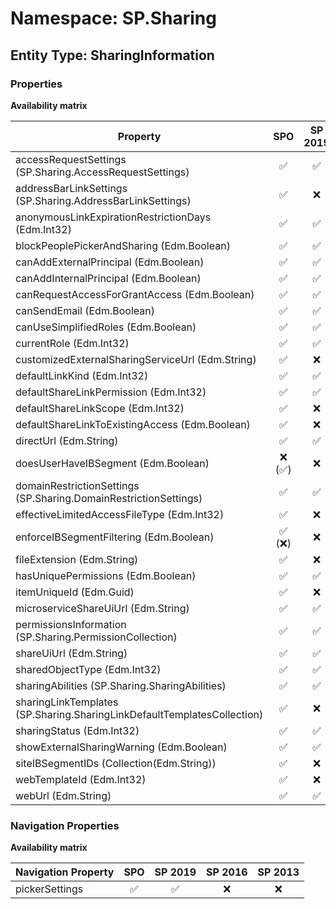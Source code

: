 # Namespace: SP.Sharing

## Entity Type: SharingInformation

### Properties

**Availability matrix**

Property | SPO | SP 2019 | SP 2016 | SP 2013
----------|:---:|:-------:|:-------:|:-------:
accessRequestSettings (SP.Sharing.AccessRequestSettings) | ✅ | ✅ | ❌ | ❌
addressBarLinkSettings (SP.Sharing.AddressBarLinkSettings) | ✅ | ❌ | ❌ | ❌
anonymousLinkExpirationRestrictionDays (Edm.Int32) | ✅ | ✅ | ❌ | ❌
blockPeoplePickerAndSharing (Edm.Boolean) | ✅ | ✅ | ❌ | ❌
canAddExternalPrincipal (Edm.Boolean) | ✅ | ✅ | ❌ | ❌
canAddInternalPrincipal (Edm.Boolean) | ✅ | ✅ | ❌ | ❌
canRequestAccessForGrantAccess (Edm.Boolean) | ✅ | ✅ | ❌ | ❌
canSendEmail (Edm.Boolean) | ✅ | ✅ | ❌ | ❌
canUseSimplifiedRoles (Edm.Boolean) | ✅ | ✅ | ❌ | ❌
currentRole (Edm.Int32) | ✅ | ✅ | ❌ | ❌
customizedExternalSharingServiceUrl (Edm.String) | ✅ | ❌ | ❌ | ❌
defaultLinkKind (Edm.Int32) | ✅ | ✅ | ❌ | ❌
defaultShareLinkPermission (Edm.Int32) | ✅ | ✅ | ❌ | ❌
defaultShareLinkScope (Edm.Int32) | ✅ | ❌ | ❌ | ❌
defaultShareLinkToExistingAccess (Edm.Boolean) | ✅ | ❌ | ❌ | ❌
directUrl (Edm.String) | ✅ | ✅ | ❌ | ❌
doesUserHaveIBSegment (Edm.Boolean) | ❌ (✅) | ❌ | ❌ | ❌
domainRestrictionSettings (SP.Sharing.DomainRestrictionSettings) | ✅ | ✅ | ❌ | ❌
effectiveLimitedAccessFileType (Edm.Int32) | ✅ | ❌ | ❌ | ❌
enforceIBSegmentFiltering (Edm.Boolean) | ✅ (❌) | ❌ | ❌ | ❌
fileExtension (Edm.String) | ✅ | ❌ | ❌ | ❌
hasUniquePermissions (Edm.Boolean) | ✅ | ✅ | ❌ | ❌
itemUniqueId (Edm.Guid) | ✅ | ❌ | ❌ | ❌
microserviceShareUiUrl (Edm.String) | ✅ | ✅ | ❌ | ❌
permissionsInformation (SP.Sharing.PermissionCollection) | ✅ | ✅ | ❌ | ❌
shareUiUrl (Edm.String) | ✅ | ✅ | ❌ | ❌
sharedObjectType (Edm.Int32) | ✅ | ✅ | ❌ | ❌
sharingAbilities (SP.Sharing.SharingAbilities) | ✅ | ✅ | ❌ | ❌
sharingLinkTemplates (SP.Sharing.SharingLinkDefaultTemplatesCollection) | ✅ | ❌ | ❌ | ❌
sharingStatus (Edm.Int32) | ✅ | ✅ | ❌ | ❌
showExternalSharingWarning (Edm.Boolean) | ✅ | ✅ | ❌ | ❌
siteIBSegmentIDs (Collection(Edm.String)) | ✅ | ❌ | ❌ | ❌
webTemplateId (Edm.Int32) | ✅ | ❌ | ❌ | ❌
webUrl (Edm.String) | ✅ | ✅ | ❌ | ❌

### Navigation Properties

**Availability matrix**

Navigation Property | SPO | SP 2019 | SP 2016 | SP 2013
----------|:---:|:-------:|:-------:|:-------:
pickerSettings | ✅ | ✅ | ❌ | ❌